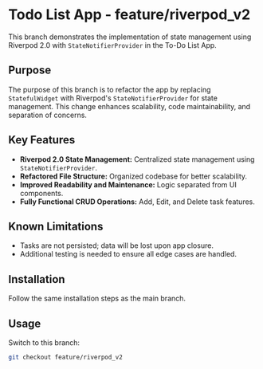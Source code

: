 # Todo List App - feature/riverpod_v2

This branch demonstrates the implementation of state management using Riverpod 2.0 with `StateNotifierProvider` in the To-Do List App.

## Purpose

The purpose of this branch is to refactor the app by replacing `StatefulWidget` with Riverpod's `StateNotifierProvider` for state management. This change enhances scalability, code maintainability, and separation of concerns.

## Key Features

- **Riverpod 2.0 State Management:** Centralized state management using `StateNotifierProvider`.
- **Refactored File Structure:** Organized codebase for better scalability.
- **Improved Readability and Maintenance:** Logic separated from UI components.
- **Fully Functional CRUD Operations:** Add, Edit, and Delete task features.

## Known Limitations

- Tasks are not persisted; data will be lost upon app closure.
- Additional testing is needed to ensure all edge cases are handled.

## Installation

Follow the same installation steps as the main branch.

## Usage

Switch to this branch:

```sh
git checkout feature/riverpod_v2
```

